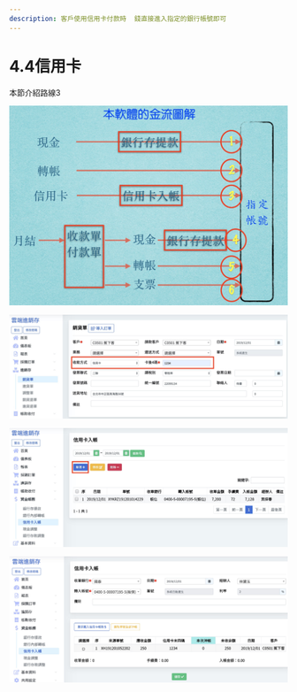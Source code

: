 ```yaml
---
description: 客戶使用信用卡付款時  錢直接進入指定的銀行帳號即可
---
```


# 4.4信用卡

本節介紹路線3

![](../.gitbook/assets/jie-tu-20191201-shang-wu-5.03.59.jpg)



![&#x6536;&#x6B3E;&#x65B9;&#x5F0F; &#x9078;&#x64C7;&#x4FE1;&#x7528;&#x5361;](../.gitbook/assets/jie-tu-20191201-shang-wu-5.19.16.jpg)

![&#x4FE1;&#x7528;&#x5361;&#x5165;&#x5E33; &#x6309;&#x4E0B;&#x3010;&#x65B0;&#x589E;&#x3011;](../.gitbook/assets/jie-tu-20191201-shang-wu-5.24.15.jpg)

![&#x586B;&#x5B8C;&#x8CC7;&#x6599;   &#x6309;&#x4E0B;&#x3010;&#x5132;&#x5B58;&#x3011;](../.gitbook/assets/jie-tu-20191201-shang-wu-5.25.54.jpg)

